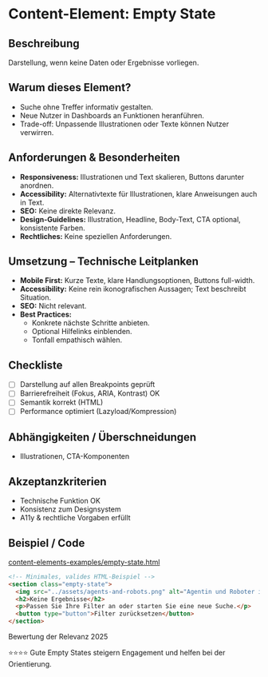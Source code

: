 # Content-Element: Empty State

## Beschreibung
Darstellung, wenn keine Daten oder Ergebnisse vorliegen.

## Warum dieses Element?
- Suche ohne Treffer informativ gestalten.
- Neue Nutzer in Dashboards an Funktionen heranführen.
- Trade-off: Unpassende Illustrationen oder Texte können Nutzer verwirren.

## Anforderungen & Besonderheiten
- **Responsiveness:** Illustrationen und Text skalieren, Buttons darunter anordnen.
- **Accessibility:** Alternativtexte für Illustrationen, klare Anweisungen auch in Text.
- **SEO:** Keine direkte Relevanz.
- **Design-Guidelines:** Illustration, Headline, Body-Text, CTA optional, konsistente Farben.
- **Rechtliches:** Keine speziellen Anforderungen.

## Umsetzung – Technische Leitplanken
- **Mobile First:** Kurze Texte, klare Handlungsoptionen, Buttons full-width.
- **Accessibility:** Keine rein ikonografischen Aussagen; Text beschreibt Situation.
- **SEO:** Nicht relevant.
- **Best Practices:**
  - Konkrete nächste Schritte anbieten.
  - Optional Hilfelinks einblenden.
  - Tonfall empathisch wählen.

## Checkliste
- [ ] Darstellung auf allen Breakpoints geprüft
- [ ] Barrierefreiheit (Fokus, ARIA, Kontrast) OK
- [ ] Semantik korrekt (HTML)
- [ ] Performance optimiert (Lazyload/Kompression)

## Abhängigkeiten / Überschneidungen
- Illustrationen, CTA-Komponenten

## Akzeptanzkriterien
- Technische Funktion OK
- Konsistenz zum Designsystem
- A11y & rechtliche Vorgaben erfüllt

## Beispiel / Code
[content-elements-examples/empty-state.html](../content-elements-examples/empty-state.html)

```html
<!-- Minimales, valides HTML-Beispiel -->
<section class="empty-state">
  <img src="../assets/agents-and-robots.png" alt="Agentin und Roboter in einer futuristischen Stadt bei Nacht" loading="lazy">
  <h2>Keine Ergebnisse</h2>
  <p>Passen Sie Ihre Filter an oder starten Sie eine neue Suche.</p>
  <button type="button">Filter zurücksetzen</button>
</section>
```

Bewertung der Relevanz 2025

⭐⭐⭐⭐ Gute Empty States steigern Engagement und helfen bei der Orientierung.
